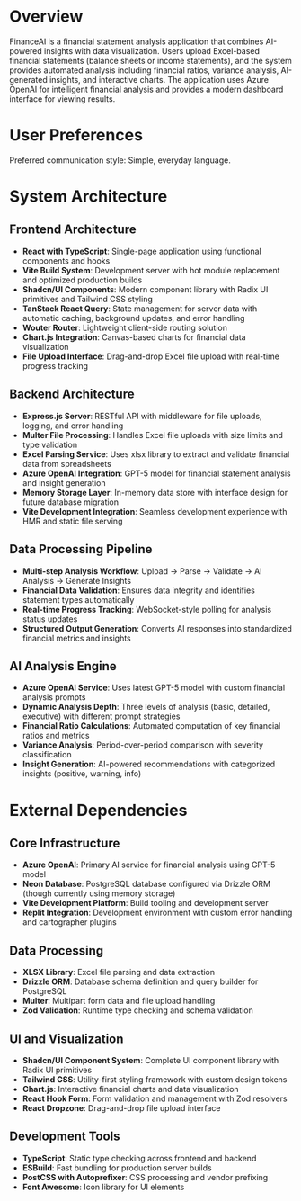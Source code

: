 # Overview

FinanceAI is a financial statement analysis application that combines AI-powered insights with data visualization. Users upload Excel-based financial statements (balance sheets or income statements), and the system provides automated analysis including financial ratios, variance analysis, AI-generated insights, and interactive charts. The application uses Azure OpenAI for intelligent financial analysis and provides a modern dashboard interface for viewing results.

# User Preferences

Preferred communication style: Simple, everyday language.

# System Architecture

## Frontend Architecture
- **React with TypeScript**: Single-page application using functional components and hooks
- **Vite Build System**: Development server with hot module replacement and optimized production builds
- **Shadcn/UI Components**: Modern component library with Radix UI primitives and Tailwind CSS styling
- **TanStack React Query**: State management for server data with automatic caching, background updates, and error handling
- **Wouter Router**: Lightweight client-side routing solution
- **Chart.js Integration**: Canvas-based charts for financial data visualization
- **File Upload Interface**: Drag-and-drop Excel file upload with real-time progress tracking

## Backend Architecture
- **Express.js Server**: RESTful API with middleware for file uploads, logging, and error handling
- **Multer File Processing**: Handles Excel file uploads with size limits and type validation
- **Excel Parsing Service**: Uses xlsx library to extract and validate financial data from spreadsheets
- **Azure OpenAI Integration**: GPT-5 model for financial statement analysis and insight generation
- **Memory Storage Layer**: In-memory data store with interface design for future database migration
- **Vite Development Integration**: Seamless development experience with HMR and static file serving

## Data Processing Pipeline
- **Multi-step Analysis Workflow**: Upload → Parse → Validate → AI Analysis → Generate Insights
- **Financial Data Validation**: Ensures data integrity and identifies statement types automatically
- **Real-time Progress Tracking**: WebSocket-style polling for analysis status updates
- **Structured Output Generation**: Converts AI responses into standardized financial metrics and insights

## AI Analysis Engine
- **Azure OpenAI Service**: Uses latest GPT-5 model with custom financial analysis prompts
- **Dynamic Analysis Depth**: Three levels of analysis (basic, detailed, executive) with different prompt strategies
- **Financial Ratio Calculations**: Automated computation of key financial ratios and metrics
- **Variance Analysis**: Period-over-period comparison with severity classification
- **Insight Generation**: AI-powered recommendations with categorized insights (positive, warning, info)

# External Dependencies

## Core Infrastructure
- **Azure OpenAI**: Primary AI service for financial analysis using GPT-5 model
- **Neon Database**: PostgreSQL database configured via Drizzle ORM (though currently using memory storage)
- **Vite Development Platform**: Build tooling and development server
- **Replit Integration**: Development environment with custom error handling and cartographer plugins

## Data Processing
- **XLSX Library**: Excel file parsing and data extraction
- **Drizzle ORM**: Database schema definition and query builder for PostgreSQL
- **Multer**: Multipart form data and file upload handling
- **Zod Validation**: Runtime type checking and schema validation

## UI and Visualization
- **Shadcn/UI Component System**: Complete UI component library with Radix UI primitives
- **Tailwind CSS**: Utility-first styling framework with custom design tokens
- **Chart.js**: Interactive financial charts and data visualization
- **React Hook Form**: Form validation and management with Zod resolvers
- **React Dropzone**: Drag-and-drop file upload interface

## Development Tools
- **TypeScript**: Static type checking across frontend and backend
- **ESBuild**: Fast bundling for production server builds
- **PostCSS with Autoprefixer**: CSS processing and vendor prefixing
- **Font Awesome**: Icon library for UI elements